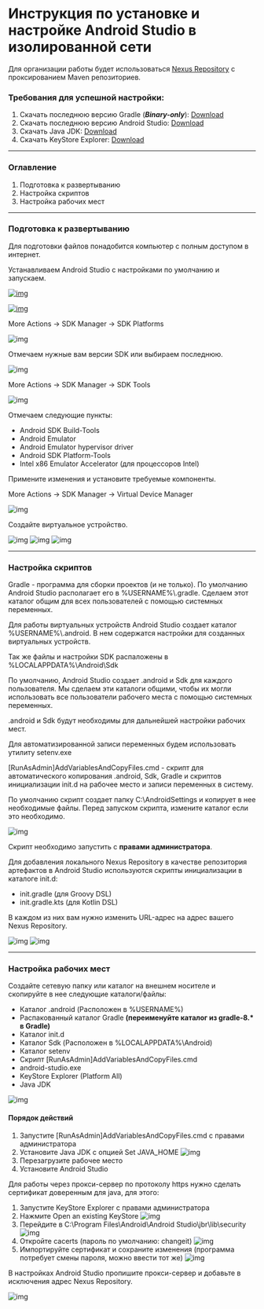 # Инструкция по установке и настройке Android Studio в изолированной сети
Для организации работы будет использоваться [Nexus Repository](https://help.sonatype.com/en/download.html#related-links) с проксированием Maven репозиториев.  
### Требования для успешной настройки:
1. Скачать последнюю версию Gradle (_**Binary-only**_): [Download](https://gradle.org/releases)
2. Скачать последнюю версию Android Studio: [Download](https://developer.android.com/studio)
3. Скачать Java JDK: [Download](https://adoptium.net)
4. Скачать KeyStore Explorer: [Download](https://keystore-explorer.org/downloads.html)
___
### Оглавление
1. Подготовка к развертыванию
2. Настройка скриптов
3. Настройка рабочих мест
___
### Подготовка к развертыванию
Для подготовки файлов понадобится компьютер с полным доступом в интернет.

Устанавливаем Android Studio с настройками по умолчанию и запускаем.

<a href="https://i.yapx.ru/XToRn.jpg" target="_blank"><img src="https://i.yapx.ru/XToRn.jpg" alt="img"></a>

[![img](https://i.yapx.ru/XToRn.jpg?raw=true)](https://i.yapx.ru/XToRn.jpg)

More Actions -> SDK Manager ->  SDK Platforms

![img](https://i.yapx.ru/XToRq.jpg)

Отмечаем нужные вам версии SDK или выбираем последнюю.

![img](https://i.yapx.ru/XToRM.jpg)

More Actions -> SDK Manager ->  SDK Tools

![img](https://i.yapx.ru/XToRR.jpg)

Отмечаем следующие пункты:

* Android SDK Build-Tools
* Android Emulator
* Android Emulator hypervisor driver
* Android SDK Platform-Tools
* Intel x86 Emulator Accelerator (для процессоров Intel)

Примените изменения и установите требуемые компоненты.

More Actions -> SDK Manager ->  Virtual Device Manager

![img](https://i.yapx.ru/XToRS.jpg)

Создайте виртуальное устройство.

![img](https://i.yapx.ru/XToRU.jpg)
![img](https://i.yapx.ru/XToRW.jpg)
![img](https://i.yapx.ru/XToRX.jpg)
___
### Настройка скриптов
Gradle - программа для сборки проектов (и не только). По умолчанию Android Studio располагает его в %USERNAME%\\.gradle. Сделаем этот каталог общим для всех пользователей с помощью системных переменных.

Для работы виртуальных устройств Android Studio создает каталог %USERNAME%\\.android. В нем содержатся настройки для созданных виртуальных устройств.

Так же файлы и настройки SDK распаложены в %LOCALAPPDATA%\Android\Sdk

По умолчанию, Android Studio создает .android и Sdk для каждого пользователя. Мы сделаем эти каталоги общими, чтобы их могли использовать все пользователи рабочего места с помощью системных переменных.

.android и Sdk будут необходимы для дальнейшей настройки рабочих мест. 

Для автоматизированной записи переменных будем использовать утилиту setenv.exe

[RunAsAdmin]AddVariablesAndCopyFiles.cmd - скрипт для автоматического копирования .android, Sdk, Gradle и скриптов инициализации init.d на рабочее место и записи переменных в систему. 

По умолчанию скрипт создает папку C:\AndroidSettings и копирует в нее необходимые файлы. Перед запуском скрипта, измените каталог если это необходимо. 

![img](https://i.yapx.ru/XTogD.jpg)

Скрипт необходимо запустить с **правами администратора**.

Для добавления локального Nexus Repository в качестве репозитория артефактов в Android Studio используются скрипты инициализации в каталоге init.d:
* init.gradle (для Groovy DSL)
* init.gradle.kts (для Kotlin DSL)
  
В каждом из них вам нужно изменить URL-адрес на адрес вашего Nexus Repository.

![img](https://i.yapx.ru/XToqN.jpg)
![img](https://i.yapx.ru/XToqK.jpg)
___
 ### Настройка рабочих мест
 Создайте сетевую папку или каталог на внешнем носителе и скопируйте в нее следующие каталоги/файлы:
 * Каталог .android (Расположен в %USERNAME%)
 * Распакованный каталог Gradle **(переименуйте каталог из gradle-8.\* в Gradle)**
 * Каталог init.d
 * Каталог Sdk (Расположен в %LOCALAPPDATA%\Android)
 * Каталог setenv
 * Скрипт [RunAsAdmin]AddVariablesAndCopyFiles.cmd
 * android-studio.exe
 * KeyStore Explorer (Platform All)
 * Java JDK

![img](https://i.yapx.ru/XTvO0.jpg)

#### Порядок действий
1. Запустите [RunAsAdmin]AddVariablesAndCopyFiles.cmd с правами администратора
2. Установите Java JDK с опцией Set JAVA_HOME
![img](https://i.yapx.ru/XToRZ.jpg)
3. Перезагрузите рабочее место
4. Установите Android Studio

Для работы через прокси-сервер по протоколу https нужно сделать сертификат доверенным для java, для этого: 
1. Запустите KeyStore Explorer с правами администратора
2. Нажмите Open an existing KeyStore
![img](https://i.yapx.ru/XToRc.jpg)
3. Перейдите в C:\Program Files\Android\Android Studio\jbr\lib\security
![img](https://i.yapx.ru/XToRd.jpg)
4. Откройте cacerts (пароль по умолчанию: changeit)
![img](https://i.yapx.ru/XToRe.jpg)
5. Импортируйте сертификат и сохраните изменения (программа потребует смены пароля, можно ввести тот же)
![img](https://i.yapx.ru/XToRg.jpg)

В настройках Android Studio пропишите прокси-сервер и добавьте в исключения адрес Nexus Repository.

![img](https://i.yapx.ru/XToRj.jpg)
